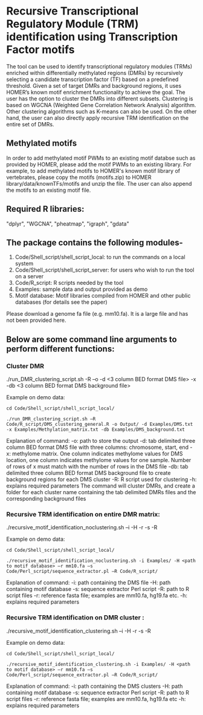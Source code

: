 # Recursive Transcriptional Regulatory Module (TRM) identification using Transcription Factor motifs
The tool can be used to identify transcriptional regulatory modules (TRMs) enriched within differentially methylated regions (DMRs) by recursively selecting a candidate transcription factor (TF) based on a predefined threshold. Given a set of target DMRs and background regions, it uses HOMER’s known motif enrichment functionality to achieve the goal. The user has the option to cluster the DMRs into different subsets. Clustering is based on WGCNA (Weighted Gene Correlation Network Analysis) algorithm. Other clustering algorithms such as K-means can also be used. On the other hand, the user can also directly apply recursive TRM identification on the entire set of DMRs. 

## Methylated motifs
In order to add methylated motif PWMs to an existing motif databse such as provided by HOMER, please add the motif PWMs to an existing library. For example, to add methylated motifs to HOMER's known motif library of vertebrates, please copy the motifs (motifs.zip) to HOMER library/data/knownTFs/motifs and unzip the file. The user can also append the motifs to an existing motif file.

## Required R libraries: 
"dplyr", "WGCNA", "pheatmap", "igraph", "gdata"

## The package contains the following modules-
1.	Code/Shell_script/shell_script_local: to run the commands on a local system
2.	Code/Shell_script/shell_script_server: for users who wish to run the tool on a server
3.	Code/R_script: R scripts needed by the tool
4.	Examples: sample data and output provided as demo
5.	Motif database: Motif libraries compiled from HOMER and other public databases (for details see the paper)

Please download a genome fa file (e.g. mm10.fa). It is a large file and has not been provided here.

## Below are some command line arguments to perform different functions:

### Cluster DMR 

./run_DMR_clustering_script.sh -R <path to R script files> –o <path to output directory> -d <3 column BED format DMS file> -x <Methylome matrix> -db <3 column BED format DMS background file> 

Example on demo data:

```
cd Code/Shell_script/shell_script_local/ 

./run_DMR_clustering_script.sh –R Code/R_script/DMS_clustering_general.R -o Output/ -d Examples/DMS.txt -x Examples/Methylation_matrix.txt -db Examples/DMS_background.txt 
```

Explanation of command:
-o: path to store the output
-d: tab delimited three column BED format DMS file with three columns: chromosome, start, end
-x: methylome matrix. One column indicates methylome values for DMS location, one column indicates methylome values for one sample. Number of rows of x must match with the number of rows in the DMS file
-db: tab delimited three column BED format DMS background file to create background regions for each DMS cluster
-R: R script used for clustering
-h: explains required parameters
The command will cluster DMRs, and create a folder for each cluster name containing the tab delimited DMRs files and the corresponding background files

### Recursive TRM identification on entire DMR matrix:

./recursive_motif_identification_noclustering.sh –i <path to input directory containing DMR files> -H <path to motif database> -r <fasta file> -s <sequence extractor script> -R <path to R script files>

Example on demo data:

```
cd Code/Shell_script/shell_script_local/ 

./recursive_motif_identification_noclustering.sh -i Examples/ -H <path to motif database> –r mm10.fa –s Code/Perl_script/sequence_extractor.pl –R Code/R_script/
```

Explanation of command:
-i: path containing the DMS file
-H: path containing motif database 
-s:  sequence extractor Perl script
-R: path to R script files
-r: reference fasta file; examples are mm10.fa, hg19.fa etc.
-h: explains required parameters


### Recursive TRM identification on DMR cluster :

./recursive_motif_identification_clustering.sh –i <path to input directory containing DMR clusters> -H <path to motif database> -r <fasta file> -s <sequence extractor script> -R <path to R script files>

Example on demo data:

```
cd Code/Shell_script/shell_script_local/ 

./recursive_motif_identification_clustering.sh -i Examples/ -H <path to motif database> –r mm10.fa –s Code/Perl_script/sequence_extractor.pl –R Code/R_script/
```

Explanation of command:
-i: path containing the DMS clusters
-H: path containing motif database 
-s:  sequence extractor Perl script
-R: path to R script files
-r: reference fasta file; examples are mm10.fa, hg19.fa etc
-h: explains required parameters


